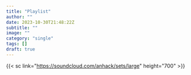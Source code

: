 ```yaml
---
title: "Playlist"
author: ""
date: 2023-10-30T21:48:22Z
subtitle: ""
image: ""
category: "single"
tags: []
draft: true
---
```


{{< sc link="https://soundcloud.com/anhack/sets/large" height="700" >}}

